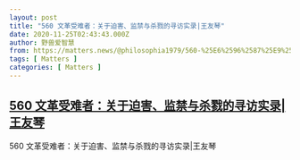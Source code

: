 ```yaml
---
layout: post
title: "560 文革受难者：关于迫害、监禁与杀戮的寻访实录|王友琴"
date: 2020-11-25T02:43:43.000Z
author: 野兽爱智慧
from: https://matters.news/@philosophia1979/560-%25E6%2596%2587%25E9%259D%25A9%25E5%258F%2597%25E9%259A%25BE%25E8%2580%2585-%25E5%2585%25B3%25E4%25BA%258E%25E8%25BF%25AB%25E5%25AE%25B3-%25E7%259B%2591%25E7%25A6%2581%25E4%25B8%258E%25E6%259D%2580%25E6%2588%25AE%25E7%259A%2584%25E5%25AF%25BB%25E8%25AE%25BF%25E5%25AE%259E%25E5%25BD%2595-%25E7%258E%258B%25E5%258F%258B%25E7%2590%25B4-bafyreigjlsyntsjqyj6fclbfhnmnlodtmntayilf5hi42dzotts7kerjxy
tags: [ Matters ]
categories: [ Matters ]
---
```

<!--1606272223000-->
[560 文革受难者：关于迫害、监禁与杀戮的寻访实录|王友琴](https://matters.news/@philosophia1979/560-%25E6%2596%2587%25E9%259D%25A9%25E5%258F%2597%25E9%259A%25BE%25E8%2580%2585-%25E5%2585%25B3%25E4%25BA%258E%25E8%25BF%25AB%25E5%25AE%25B3-%25E7%259B%2591%25E7%25A6%2581%25E4%25B8%258E%25E6%259D%2580%25E6%2588%25AE%25E7%259A%2584%25E5%25AF%25BB%25E8%25AE%25BF%25E5%25AE%259E%25E5%25BD%2595-%25E7%258E%258B%25E5%258F%258B%25E7%2590%25B4-bafyreigjlsyntsjqyj6fclbfhnmnlodtmntayilf5hi42dzotts7kerjxy)
------

<div>
560 文革受难者：关于迫害、监禁与杀戮的寻访实录|王友琴
</div>
